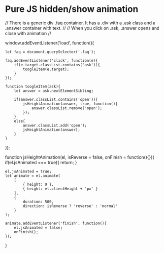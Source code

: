 # Pure JS hidden/show animation

// There is a generic div .faq container. It has a .div with a .ask class and a .answer container with text. //
// When you click on .ask, .answer opens and close with animation //

window.addEventListener('load', function(){

	let faq = document.querySelector('.faq');

	faq.addEventListener('click', function(e){
		if(e.target.classList.contains('ask')){
			toogleItem(e.target);
		}
	});

	function toogleItem(ask){
		let answer = ask.nextElementSibling;

		if(answer.classList.contains('open')){
			jsHeightAnimation(answer, true, function(){
				answer.classList.remove('open');
			});
		}
		else{
			answer.classList.add('open');
			jsHeightAnimation(answer);
		}
	}

});

function jsHeightAnimation(el, isReverse = false, onFinish = function(){}){
	if(el.jsAnimated === true){
		return;
	}

	el.jsAnimated = true;
	let animate = el.animate(
		[
			{ height: 0 },
			{ height: el.clientHeight + 'px' }
		], 
		{ 
			duration: 500,
			direction: isReverse ? 'reverse' : 'normal'
		}
	);

	animate.addEventListener('finish', function(){
		el.jsAnimated = false;
		onFinish();
	});
}

